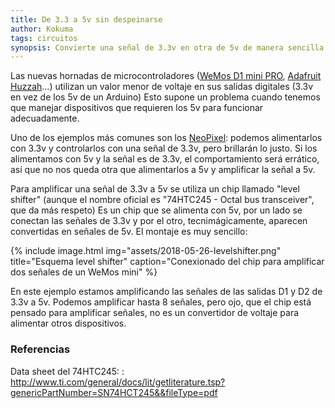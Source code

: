 ```yaml
---
title: De 3.3 a 5v sin despeinarse
author: Kokuma
tags: circuitos
synopsis: Convierte una señal de 3.3v en otra de 5v de manera sencilla.
---
```


Las nuevas hornadas de microcontroladores ([WeMos D1 mini PRO](https://wiki.wemos.cc/products:d1:d1_mini_pro), [Adafruit Huzzah](https://learn.adafruit.com/adafruit-huzzah-esp8266-breakout?view=all)...) utilizan un valor menor de voltaje en sus salidas digitales (3.3v en vez de los 5v de un Arduino) Esto supone un problema cuando tenemos que manejar dispositivos que requieren los 5v para funcionar adecuadamente.

Uno de los ejemplos más comunes son los [NeoPixel](https://learn.adafruit.com/adafruit-neopixel-uberguide/the-magic-of-neopixels): podemos alimentarlos con 3.3v y controlarlos con una señal de 3.3v, pero brillarán lo justo. Si los alimentamos con 5v y la señal es de 3.3v, el comportamiento será errático, así que no nos queda otra que alimentarlos a 5v y amplificar la señal a 5v.

Para amplificar una señal de 3.3v a 5v se utiliza un chip llamado "level shifter" (aunque el nombre oficial es "74HTC245 - Octal bus transceiver", que da más respeto) Es un chip que se alimenta con 5v, por un lado se conectan las señales de 3.3v y por el otro, tecnimágicamente, aparecen convertidas en señales de 5v. El montaje es muy sencillo:

{% include image.html
  img="assets/2018-05-26-levelshifter.png"
  title="Esquema level shifter"
  caption="Conexionado del chip para amplificar dos señales de un WeMos mini"
 %}

En este ejemplo estamos amplificando las señales de las salidas D1 y D2 de 3.3v a 5v. Podemos amplificar hasta 8 señales, pero ojo, que el chip está pensado para amplificar señales, no es un convertidor de voltaje para alimentar otros dispositivos.

### Referencias

Data sheet del 74HTC245:
: <http://www.ti.com/general/docs/lit/getliterature.tsp?genericPartNumber=SN74HCT245&&fileType=pdf>
